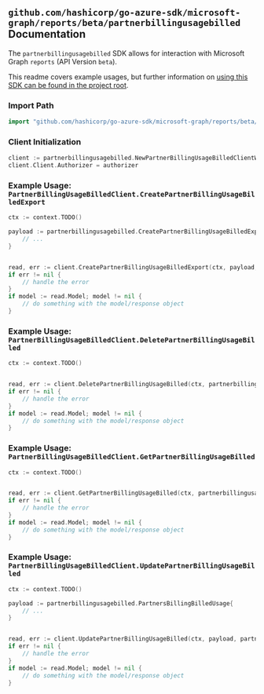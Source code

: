 
## `github.com/hashicorp/go-azure-sdk/microsoft-graph/reports/beta/partnerbillingusagebilled` Documentation

The `partnerbillingusagebilled` SDK allows for interaction with Microsoft Graph `reports` (API Version `beta`).

This readme covers example usages, but further information on [using this SDK can be found in the project root](https://github.com/hashicorp/go-azure-sdk/tree/main/docs).

### Import Path

```go
import "github.com/hashicorp/go-azure-sdk/microsoft-graph/reports/beta/partnerbillingusagebilled"
```


### Client Initialization

```go
client := partnerbillingusagebilled.NewPartnerBillingUsageBilledClientWithBaseURI("https://graph.microsoft.com")
client.Client.Authorizer = authorizer
```


### Example Usage: `PartnerBillingUsageBilledClient.CreatePartnerBillingUsageBilledExport`

```go
ctx := context.TODO()

payload := partnerbillingusagebilled.CreatePartnerBillingUsageBilledExportRequest{
	// ...
}


read, err := client.CreatePartnerBillingUsageBilledExport(ctx, payload, partnerbillingusagebilled.DefaultCreatePartnerBillingUsageBilledExportOperationOptions())
if err != nil {
	// handle the error
}
if model := read.Model; model != nil {
	// do something with the model/response object
}
```


### Example Usage: `PartnerBillingUsageBilledClient.DeletePartnerBillingUsageBilled`

```go
ctx := context.TODO()


read, err := client.DeletePartnerBillingUsageBilled(ctx, partnerbillingusagebilled.DefaultDeletePartnerBillingUsageBilledOperationOptions())
if err != nil {
	// handle the error
}
if model := read.Model; model != nil {
	// do something with the model/response object
}
```


### Example Usage: `PartnerBillingUsageBilledClient.GetPartnerBillingUsageBilled`

```go
ctx := context.TODO()


read, err := client.GetPartnerBillingUsageBilled(ctx, partnerbillingusagebilled.DefaultGetPartnerBillingUsageBilledOperationOptions())
if err != nil {
	// handle the error
}
if model := read.Model; model != nil {
	// do something with the model/response object
}
```


### Example Usage: `PartnerBillingUsageBilledClient.UpdatePartnerBillingUsageBilled`

```go
ctx := context.TODO()

payload := partnerbillingusagebilled.PartnersBillingBilledUsage{
	// ...
}


read, err := client.UpdatePartnerBillingUsageBilled(ctx, payload, partnerbillingusagebilled.DefaultUpdatePartnerBillingUsageBilledOperationOptions())
if err != nil {
	// handle the error
}
if model := read.Model; model != nil {
	// do something with the model/response object
}
```
